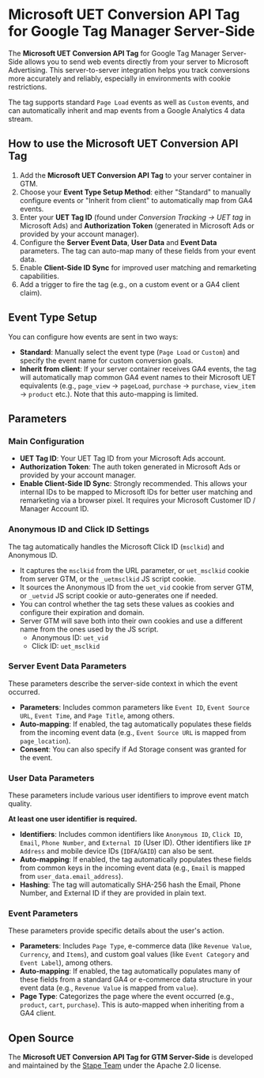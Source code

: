 # Microsoft UET Conversion API Tag for Google Tag Manager Server-Side

The **Microsoft UET Conversion API Tag** for Google Tag Manager Server-Side allows you to send web events directly from your server to Microsoft Advertising. This server-to-server integration helps you track conversions more accurately and reliably, especially in environments with cookie restrictions.

The tag supports standard `Page Load` events as well as `Custom` events, and can automatically inherit and map events from a Google Analytics 4 data stream.

## How to use the Microsoft UET Conversion API Tag

1.  Add the **Microsoft UET Conversion API Tag** to your server container in GTM.
2.  Choose your **Event Type Setup Method**: either "Standard" to manually configure events or "Inherit from client" to automatically map from GA4 events.
3.  Enter your **UET Tag ID** (found under *Conversion Tracking → UET tag* in Microsoft Ads) and **Authorization Token** (generated in Microsoft Ads or provided by your account manager).
4.  Configure the **Server Event Data**, **User Data** and **Event Data** parameters. The tag can auto-map many of these fields from your event data.
5.  Enable **Client-Side ID Sync** for improved user matching and remarketing capabilities.
6.  Add a trigger to fire the tag (e.g., on a custom event or a GA4 client claim).

## Event Type Setup

You can configure how events are sent in two ways:

-   **Standard**: Manually select the event type (`Page Load` or `Custom`) and specify the event name for custom conversion goals.
-   **Inherit from client**: If your server container receives GA4 events, the tag will automatically map common GA4 event names to their Microsoft UET equivalents (e.g., `page_view` → `pageLoad`, `purchase` -> `purchase`, `view_item` -> `product` etc.). Note that this auto-mapping is limited.

## Parameters

### Main Configuration
-   **UET Tag ID**: Your UET Tag ID from your Microsoft Ads account.
-   **Authorization Token**: The auth token generated in Microsoft Ads or provided by your account manager.
-   **Enable Client-Side ID Sync**: Strongly recommended. This allows your internal IDs to be mapped to Microsoft IDs for better user matching and remarketing via a browser pixel. It requires your Microsoft Customer ID / Manager Account ID.

### Anonymous ID and Click ID Settings
The tag automatically handles the Microsoft Click ID (`msclkid`) and Anonymous ID.
-   It captures the `msclkid` from the URL parameter, or `uet_msclkid` cookie from server GTM, or the `_uetmsclkid` JS script cookie.
-   It sources the Anonymous ID from the `uet_vid` cookie from server GTM, or  `_uetvid` JS script cookie or auto-generates one if needed.
-   You can control whether the tag sets these values as cookies and configure their expiration and domain.
-   Server GTM will save both into their own cookies and use a different name from the ones used by the JS script.
    -   Anonymous ID: `uet_vid`
    -   Click ID: `uet_msclkid`

### Server Event Data Parameters
These parameters describe the server-side context in which the event occurred.
-   **Parameters**: Includes common parameters like `Event ID`, `Event Source URL`, `Event Time`, and `Page Title`, among others.
-   **Auto-mapping**: If enabled, the tag automatically populates these fields from the incoming event data (e.g., `Event Source URL` is mapped from `page_location`).
-   **Consent**: You can also specify if Ad Storage consent was granted for the event.

### User Data Parameters
These parameters include various user identifiers to improve event match quality.

**At least one user identifier is required.**

-   **Identifiers**: Includes common identifiers like `Anonymous ID`, `Click ID`, `Email`, `Phone Number`, and `External ID` (User ID). Other identifiers like `IP Address` and mobile device IDs (`IDFA`/`GAID`) can also be sent.
-   **Auto-mapping**: If enabled, the tag automatically populates these fields from common keys in the incoming event data (e.g., `Email` is mapped from `user_data.email_address`).
-   **Hashing**: The tag will automatically SHA-256 hash the Email, Phone Number, and External ID if they are provided in plain text.

### Event Parameters
These parameters provide specific details about the user's action.
-   **Parameters**: Includes `Page Type`, e-commerce data (like `Revenue Value`, `Currency`, and `Items`), and custom goal values (like `Event Category` and `Event Label`), among others.
-   **Auto-mapping**: If enabled, the tag automatically populates many of these fields from a standard GA4 or e-commerce data structure in your event data (e.g., `Revenue Value` is mapped from `value`).
-   **Page Type**: Categorizes the page where the event occurred (e.g., `product`, `cart`, `purchase`). This is auto-mapped when inheriting from a GA4 client.

## Open Source

The **Microsoft UET Conversion API Tag for GTM Server-Side** is developed and maintained by the [Stape Team](https://stape.io/) under the Apache 2.0 license.